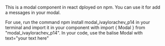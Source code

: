 This is a modal component in react dployed on npm.
You can use it for add a messages in your modal.

For use,
run the command npm install modal_ivaylorachev_p14 in your terminal
and import it in your component with import { Modal } from "modal_ivaylorachev_p14".
In your code, use the balise Modal with text="your text here"